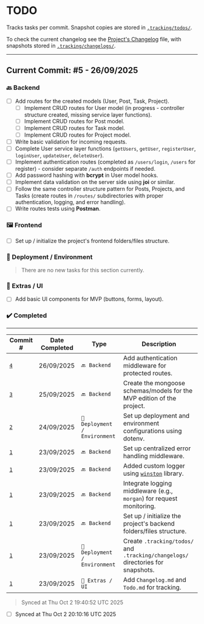# TODO

Tracks tasks per commit. Snapshot copies are stored in [`.tracking/todos/`](./.tracking/todos/).

To check the current changelog see the [Project's Changelog](./Changelog.md) file, with snapshots stored in [`.tracking/changelogs/`](./.tracking/changelogs/).

---

## Current Commit: #5 - 26/09/2025

### 🔙 Backend

-   [ ] Add routes for the created models (User, Post, Task, Project).
    -   [ ] Implement CRUD routes for User model (in progress - controller structure created, missing service layer functions).
    -   [ ] Implement CRUD routes for Post model.
    -   [ ] Implement CRUD routes for Task model.
    -   [ ] Implement CRUD routes for Project model.
-   [ ] Write basic validation for incoming requests.
-   [ ] Complete User service layer functions (`getUsers`, `getUser`, `registerUser`, `loginUser`, `updateUser`, `deleteUser`).
-   [ ] Implement authentication routes (completed as `/users/login`, `/users` for register) - consider separate `/auth` endpoints if needed.
-   [ ] Add password hashing with **bcrypt** in User model hooks.
-   [ ] Implement data validation on the server side using **joi** or similar.
-   [ ] Follow the same controller structure pattern for Posts, Projects, and Tasks (create routes in `/routes/` subdirectories with proper authentication, logging, and error handling).
-   [ ] Write routes tests using **Postman**.

### 🖼️ Frontend

-   [ ] Set up / initialize the project's frontend folders/files structure.

### 🔧 Deployment / Environment

> There are no new tasks for this section currently.

### 🧩 Extras / UI

-   [ ] Add basic UI components for MVP (buttons, forms, layout).

### ✔️ Completed

---

| Commit # | Date Completed | Type | Description |
| --- | --- | --- | --- |
| [`4`](./.tracking/todos/Todo#4.md) | 26/09/2025 | `🔙 Backend` | Add authentication middleware for protected routes. |
| [`3`](./.tracking/todos/Todo#3.md) | 25/09/2025 | `🔙 Backend` | Create the mongoose schemas/models for the MVP edition of the project. |
| [`2`](./.tracking/changelogs/Changelog#2.md) | 24/09/2025 | `🔧 Deployment / Environment` | Set up deployment and environment configurations using dotenv. |
| [`1`](./.tracking/changelogs/Changelog#1.md) | 23/09/2025 | `🔙 Backend` | Set up centralized error handling middleware. |
| [`1`](./.tracking/changelogs/Changelog#1.md) | 23/09/2025 | `🔙 Backend` | Added custom logger using [`winston`](https://github.com/winstonjs/winston) library. |
| [`1`](./.tracking/changelogs/Changelog#1.md) | 23/09/2025 | `🔙 Backend` | Integrate logging middleware (e.g., `morgan`) for request monitoring. |
| [`1`](./.tracking/changelogs/Changelog#1.md) | 23/09/2025 | `🔙 Backend` | Set up / initialize the project's backend folders/files structure. |
| [`1`](./.tracking/changelogs/Changelog#1.md) | 23/09/2025 | `🔧 Deployment / Environment` | Create `.tracking/todos/` and `.tracking/changelogs/` directories for snapshots. |
| [`1`](./.tracking/changelogs/Changelog#1.md) | 23/09/2025 | `🧩 Extras / UI` | Add `Changelog.md` and `Todo.md` for tracking. |

> Synced at Thu Oct 2 19:40:52 UTC 2025
- [ ] Synced at Thu Oct  2 20:10:16 UTC 2025
